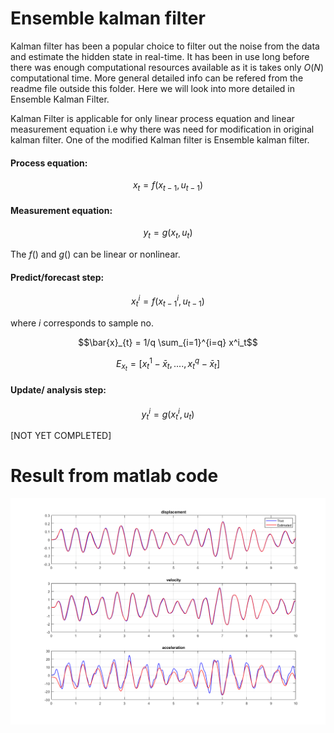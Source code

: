 # Ensemble kalman filter

Kalman filter has been a popular choice to filter out the noise from the data and estimate the hidden state in real-time. It has been in use long before there was enough  computational resources available as it is takes only $O(N)$ computational time. More general detailed info can be refered from the readme file outside this folder. Here we will look into more detailed in Ensemble Kalman Filter.

Kalman Filter is applicable for only linear process equation and linear measurement equation i.e why there was need for modification in original kalman filter. One of the modified Kalman filter is Ensemble kalman filter. 

#### Process equation:
$$x_{t} = f(x_{t-1},u_{t-1})$$

#### Measurement equation:
$$y_{t} = g(x_t,u_t)$$

The $f()$ and $g()$ can be linear or nonlinear.

#### Predict/forecast step:
$$x^i_t = f(x^i_{t-1},u_{t-1})$$  

where $i$ corresponds to sample no.

$$\bar{x}_{t} = 1/q \sum_{i=1}^{i=q} x^i_t$$

$$E_{x_t} = [x^1_t-\bar{x}_t,....,x^q_t-\bar{x}_t ]$$

#### Update/ analysis step:
$$y^i_t = g(x^i_t,u_t)$$

[NOT YET COMPLETED]



















# Result from matlab code


<img width="1163" alt="Result_from_matlab" src="Result_from_matlab.png">
